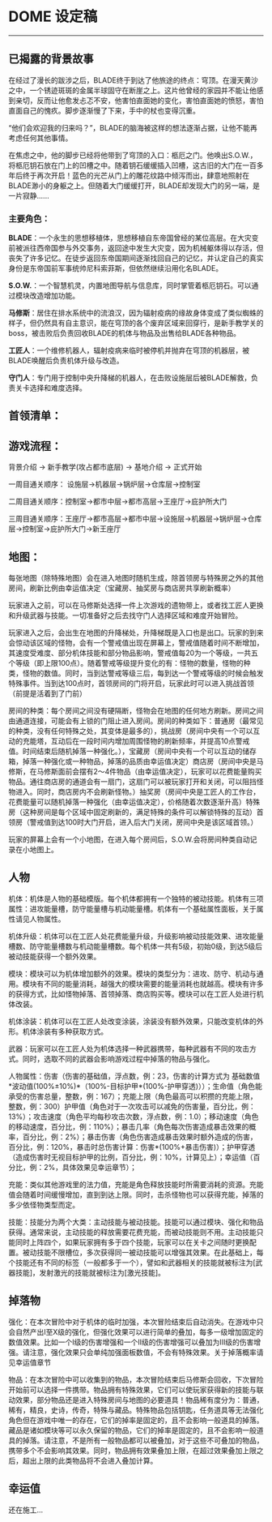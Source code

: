 # DOME 设定稿

---

## 已揭露的背景故事

在经过了漫长的跋涉之后，BLADE终于到达了他旅途的终点：穹顶。在漫天黄沙之中，一个锈迹斑斑的金属半球固守在断崖之上。这片他曾经的家园并不能让他感到亲切，反而让他愈发忐忑不安，他害怕直面她的变化，害怕直面她的愤怒，害怕直面自己的愧疚。脚步逐渐慢了下来，手中的杖也变得沉重。

“他们会欢迎我的归来吗？”，BLADE的脑海被这样的想法逐渐占据，让他不能再考虑任何其他事情。

在焦虑之中，他的脚步已经将他带到了穹顶的入口：柩厄之门。他唤出S.O.W.，将柩厄钥石放在门上的凹槽之中。随着钥石缓缓插入凹槽，这古旧的大门在一百多年后终于再次开启！蓝色的光芒从门上的雕花纹路中倾泻而出，肆意地照射在BLADE渺小的身躯之上。但随着大门缓缓打开，BLADE却发现大门的另一端，是一片寂静...... 

### 主要角色：

**BLADE**：一个永生的思想移植体，思想移植自东帝国曾经的某位高层。在大灾变前被派往西帝国参与外交事务，返回途中发生大灾变，因为机械躯体得以存活，但丧失了许多记忆。在徒步返回东帝国期间逐渐找回自己的记忆，并认定自己的真实身份是东帝国前军事统帅尼科索菲斯，但依然继续沿用化名BLADE。

**S.O.W.**：一个智慧机灵，内置地图导航与信息库，同时掌管着柩厄钥石。可以通过模块改造增加功能。

**马修斯**：居住在排水系统中的流浪汉，因为辐射疫病的缘故身体变成了类似蜘蛛的样子，但仍然具有自主意识，能在穹顶的各个废弃区域来回穿行，是新手教学关的boss，被击败后负责回收BLADE的机体与物品及出售给BLADE各种物品。

**工匠人**：一个维修机器人，辐射疫病来临时被停机并抛弃在穹顶的机器层，被BLADE唤醒后负责机体升级与改造。

**守门人**：专门用于控制中央升降梯的机器人，在击败设施层后被BLADE解救，负责关卡选择和难度选择。

## 首领清单：

## 游戏流程：

背景介绍 -> 新手教学(攻占都市底层) -> 基地介绍 -> 正式开始

一周目通关顺序： 设施层->机器层->锅炉层->仓库层->控制室

二周目通关顺序：控制室->都市中层->都市高层->王座厅->庇护所大门

三周目通关顺序：王座厅->都市高层->都市中层->设施层->机器层->锅炉层->仓库层->控制室->庇护所大门->新王座厅

## 地图：

每张地图（除特殊地图）会在进入地图时随机生成，除首领房与特殊房之外的其他房间，刷新比例由幸运值决定（宝藏房、抽奖房与商店房共享刷新概率）

玩家进入之前，可以在马修斯处选择一件上次游戏的遗物带上，或者找工匠人更换和升级武器与技能。一切准备好之后去找守门人选择区域和难度开始冒险。

玩家进入之后，会出生在地图的升降梯处，升降梯既是入口也是出口。玩家的到来会惊动该区域的怪物，会有一个警戒值出现在屏幕上，警戒值随着时间不断增加，其速度受难度、部分机体技能和部分物品影响，警戒值每20为一个等级，一共五个等级（即上限100点）。随着警戒等级提升变化的有：怪物的数量，怪物的种类，怪物的数值。同时，当到达警戒等级三后，每到达一个警戒等级的时候会触发特殊事件。当到达100点时，首领房间的门将开启，玩家此时可以进入挑战首领（前提是活着到了门前）

房间的种类：每个房间之间没有硬隔断，怪物会在地图的任何地方刷新。房间之间由通道连接，可能会有上锁的门阻止进入房间。房间的种类如下：普通房（最常见的种类，没有任何特殊之处，其变体是最多的），挑战房（房间中央有一个可以互动的充能塔，互动后在一段时间内增加周围怪物的刷新频率，并提高10点警戒值。时间结束后随机掉落一种强化。），宝藏房（房间中央有一个可以互动的储存箱，掉落一种强化或一种物品，掉落的品质由幸运值决定）商店房（房间中央是马修斯，在马修斯面前会摆有2～4件物品（由幸运值决定），玩家可以花费能量购买物品。通往商店房的通道会有一扇门，这扇门可以被玩家打开和关闭，可以阻挡怪物进入。同时，商店房内不会刷新怪物。）抽奖房（房间中央是工匠人的工作台，花费能量可以随机掉落一种强化（由幸运值决定），价格随着次数逐渐升高）特殊房（这种房间是每个区域中固定刷新的，满足特殊的条件可以解锁特殊的互动）首领房（警戒值到达100时大门开启，进入后大门关闭，房间中央是该区域首领。）

玩家的屏幕上会有一个小地图，在进入每个房间后，S.O.W.会将房间种类自动记录在小地图上。

## 人物

机体：机体是人物的基础模版。每个机体都拥有一个独特的被动技能。机体有三项属性：进攻能量槽，防守能量槽与机动能量槽。机体有一个基础属性面板，关于属性请见人物属性。

机体升级：机体可以在工匠人处花费能量升级，升级影响被动技能效果、进攻能量槽数、防守能量槽数与机动能量槽数。每个机体一共有5级，初始0级，到达5级后被动技能获得一个额外效果。

模块：模块可以为机体增加额外的效果。模块的类型分为：进攻、防守、机动与通用。模块有不同的能量消耗，越强大的模块需要的能量消耗也就越高。模块有许多的获得方式，比如怪物掉落、首领掉落、商店购买等。模块可以在工匠人处进行机体改装。

机体涂装：机体可以在工匠人处改变涂装，涂装没有额外效果，只能改变机体的外形。机体涂装有多种获取方式。

武器：玩家可以在工匠人处为机体选择一种武器携带，每种武器有不同的攻击方式。同时，选取不同的武器会影响游戏过程中掉落的物品与强化。

人物属性：伤害（伤害的基础值，浮点数，例：23，伤害的计算方式为 基础数值\*波动值(100%±10%)\*（100%-目标护甲\*(100%-护甲穿透)））；生命值（角色能承受的伤害总量，整数，例：167）；充能上限（角色最高可以积攒的充能上限，整数，例：300）护甲值（角色对于一次攻击可以减免的伤害量，百分比，例：13%）；攻击速度（角色平均每秒攻击次数，浮点数，例：1.0）；移动速度（角色的移动速度，百分比，例：110%）；暴击几率（角色每次伤害造成暴击效果的概率，百分比，例：2%）；暴击伤害（角色伤害造成暴击效果时额外造成的伤害，百分比，例：120%，暴击时总伤害计算：伤害\*(100%+暴击伤害)）；护甲穿透（造成伤害时无视目标护甲的比例，百分比，例：10%，计算见上）；幸运值（百分比，例：2%，具体效果见幸运章节）；

充能：类似其他游戏里的法力值，充能是角色释放技能时所需要消耗的资源。充能值会随着时间缓慢增加，直到到达上限。同时，击杀怪物也可以获得充能，掉落的多少依怪物类型而定。

技能：技能分为两个大类：主动技能与被动技能。技能可以通过模块、强化和物品获得。通常来说，主动技能的释放需要花费充能，而被动技能则不用。主动技能只能同时上阵四个，如果玩家拥有多于四个技能，玩家可以在关卡之间随时更换配置。被动技能不限槽位，多次获得同一被动技能可以增强其效果。在此基础上，每个技能还有不同的标签（一般都多于一个），譬如和武器相关的技能就被标注为[武器技能]，发射激光的技能就被标注为[激光技能]。

## 掉落物

强化：在本次冒险中对于机体的临时加强，本次冒险结束后自动消失。在游戏中只会自然产出I至X级的强化，但强化效果可以进行简单的叠加，每多一级增加固定的数值效果。比如一个I级的伤害增强和一个II级的伤害增强可以叠加为III级的伤害增强。请注意，强化效果只会单纯加强面板数值，不会有特殊效果。关于掉落概率请见幸运值章节

物品：在本次冒险中可以收集到的物品，本次冒险结束后马修斯会回收，下次冒险开始前可以选择一件携带。物品拥有特殊效果，它们可以使玩家获得新的技能与联动效果，部分物品还是进入特殊房间与地图的必要道具！物品稀有度分为：普通，稀有，精良，史诗，传奇，特殊与藏品。特殊物品包括钥匙，任务道具等无法强化角色但在游戏中唯一的存在，它们的掉率是固定的，且不会影响一般道具的掉落。藏品是诸如模块等可以永久保留的物品，它们的掉率是固定的，且不会影响一般道具的掉落。请注意，不是所有一般物品都可以被叠加，对于这些不可叠加的物品，携带多个不会影响其效果。同时，物品拥有效果叠加上限，在超过效果叠加上限之后，超出上限的此类物品将不会进入叠加计算。

## 幸运值

还在施工...
